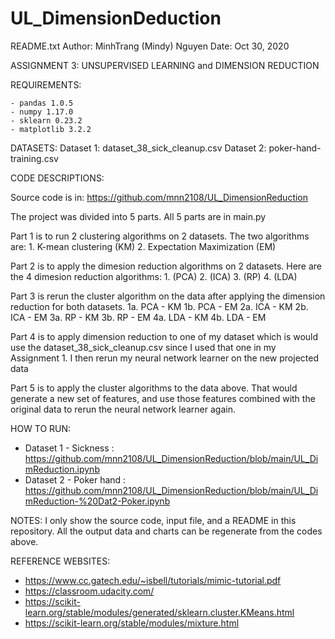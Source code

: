 # UL_DimensionDeduction

README.txt
Author: MinhTrang (Mindy) Nguyen
Date: Oct 30, 2020


ASSIGNMENT 3: UNSUPERVISED LEARNING and DIMENSION REDUCTION


REQUIREMENTS:

    - pandas 1.0.5
    - numpy 1.17.0
    - sklearn 0.23.2
    - matplotlib 3.2.2


DATASETS:
Dataset 1: dataset_38_sick_cleanup.csv 
Dataset 2: poker-hand-training.csv


CODE DESCRIPTIONS:

Source code is in:
https://github.com/mnn2108/UL_DimensionReduction

The project was divided into 5 parts. All 5 parts are in main.py

Part 1 is to run 2 clustering algorithms on 2 datasets. The two algorithms are:
	1. K-mean clustering        (KM)
	2. Expectation Maximization (EM)

Part 2 is to apply the dimesion reduction algorithms on 2 datasets. Here are the 4 dimesion reduction algorithms:
	1. (PCA)
	2. (ICA)
	3. (RP)
	4. (LDA)


Part 3 is rerun the cluster algorithm on the data after applying the dimension reduction for both datasets.
	1a. PCA - KM
	1b. PCA - EM
	2a. ICA - KM
	2b. ICA - EM
	3a. RP - KM
	3b. RP - EM
	4a. LDA - KM
	4b. LDA - EM

Part 4 is to apply dimension reduction to one of my dataset which is would use the dataset_38_sick_cleanup.csv since I used that one in my Assignment 1. I then rerun my neural network learner on the new projected data


Part 5 is to apply the cluster algorithms to the data above. That would generate a new set of features, and use those features combined with the original data to rerun the neural network learner again.


HOW TO RUN:
- Dataset 1 - Sickness :
  https://github.com/mnn2108/UL_DimensionReduction/blob/main/UL_DimReduction.ipynb 
- Dataset 2 - Poker hand : 
  https://github.com/mnn2108/UL_DimensionReduction/blob/main/UL_DimReduction-%20Dat2-Poker.ipynb



NOTES:
I only show the source code, input file, and a README in this repository.
All the output data and charts can be regenerate from the codes above.



REFERENCE WEBSITES:

-	https://www.cc.gatech.edu/~isbell/tutorials/mimic-tutorial.pdf
-	https://classroom.udacity.com/
- 	https://scikit-learn.org/stable/modules/generated/sklearn.cluster.KMeans.html
- 	https://scikit-learn.org/stable/modules/mixture.html
